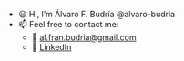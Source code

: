 - :smiley: Hi, I’m Álvaro F. Budría @alvaro-budria
- 📫 Feel free to contact me:
  - :email: al.fran.budria@gmail.com
  - :briefcase: [LinkedIn](https://www.linkedin.com/in/alvaro-budria-fernandez/)

<!---
- :raised_hands: You can find some of my work in my previous [GitLab repository](https://gitlab.com/alvaro.francesc.budria)
--->

<!---
alvaro-budria/alvaro-budria is a ✨ special ✨ repository because its `README.md` (this file) appears on your GitHub profile.
You can click the Preview link to take a look at your changes.
--->
